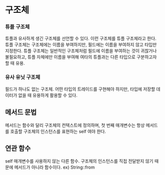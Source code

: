 # 구조체

### 튜플 구조체

튜플과 유사하게 생긴 구조체를 선언할 수 있다. 이런 구조체를 튜플 구조체라고 한다. 튜플 구조체는 구조체에는 이름을 부여하지만, 필드에는 이름을 부여하지 않고 타입만 지정한다. 튜플 구조체는 일반적인 구조체처럼 필드에 이름을 부여하는 것이 귀찮거나 불필요하고, 튜플 자체에만 이름을 부여해 여타의 튜플과는 다른 타입으로 구분하고자 할 때 유용.

### 유사 유닛 구조체

필드가 하나도 없는 구조체. 어떤 타입의 트레이드를 구현해야 하지만, 타입에 저장할 데이터가 없을 때 유용하게 활용할 수 있다.

## 메서드 문법

메서드는 함수와 달리 구조체의 컨텍스트에 정의하며, 첫 번째 매개변수는 항상 메서드를 호출할 구조체의 인스턴스를 표현하는 self 여야 한다.

## 연관 함수

self 매개변수를 사용하지 않는 다른 함수. 구조체의 인스턴스를 직접 전달받지 않기 때문에 메서드가 아니라 함수이다. ex) String::from
